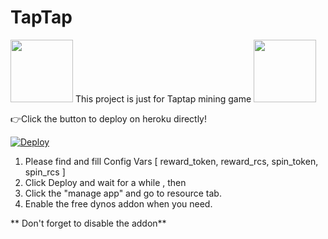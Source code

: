 # TapTap
<img src="https://apkaio.com/storage/images/com/brixsoftstu/taptapmining/com.brixsoftstu.taptapmining_1.png" height="100" width="100"/>
This project is just for Taptap mining game
<a href="https://play.google.com/store/apps/details?id=com.brixsoftstu.taptapmining">
<img src="https://www.freepnglogos.com/uploads/google-play-png-logo/new-get-it-on-google-play-png-logo-20.png" width="100" height="100" /></a>

👉Click the button to deploy on heroku directly!

<a href="https://dashboard.heroku.com/new?template=https://github.com/NULLSM/TapTap"> <img src="https://www.herokucdn.com/deploy/button.svg" alt="Deploy"> </a>


1. Please find and fill Config Vars [ reward_token, reward_rcs, spin_token, spin_rcs ]
2. Click Deploy and wait for a while , then
3. Click the "manage app" and go to resource tab.
4. Enable the free dynos addon when you need.


** Don't forget to disable the addon**
